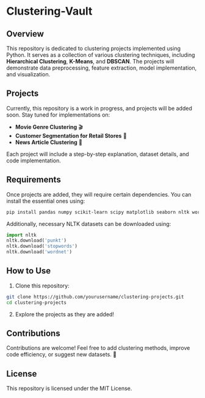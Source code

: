 # Clustering-Vault


## Overview
This repository is dedicated to clustering projects implemented using Python. It serves as a collection of various clustering techniques, including **Hierarchical Clustering**, **K-Means**, and **DBSCAN**. The projects will demonstrate data preprocessing, feature extraction, model implementation, and visualization.

## Projects
Currently, this repository is a work in progress, and projects will be added soon. Stay tuned for implementations on:

- **Movie Genre Clustering** 🎬
- **Customer Segmentation for Retail Stores** 🛒
- **News Article Clustering** 📰

Each project will include a step-by-step explanation, dataset details, and code implementation.

## Requirements
Once projects are added, they will require certain dependencies. You can install the essential ones using:
```bash
pip install pandas numpy scikit-learn scipy matplotlib seaborn nltk wordcloud
```
Additionally, necessary NLTK datasets can be downloaded using:
```python
import nltk
nltk.download('punkt')
nltk.download('stopwords')
nltk.download('wordnet')
```

## How to Use
1. Clone this repository:
```bash
git clone https://github.com/yourusername/clustering-projects.git
cd clustering-projects
```
2. Explore the projects as they are added!

## Contributions
Contributions are welcome! Feel free to add clustering methods, improve code efficiency, or suggest new datasets. 🚀

## License
This repository is licensed under the MIT License.

